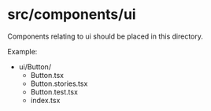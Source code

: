 # src/components/ui

Components relating to ui should be placed in this directory.

Example:

- ui/Button/
  - Button.tsx
  - Button.stories.tsx
  - Button.test.tsx
  - index.tsx
